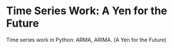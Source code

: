 # Time Series Work: A Yen for the Future
Time series work in Python: ARMA, ARIMA. (A Yen for the Future) 

